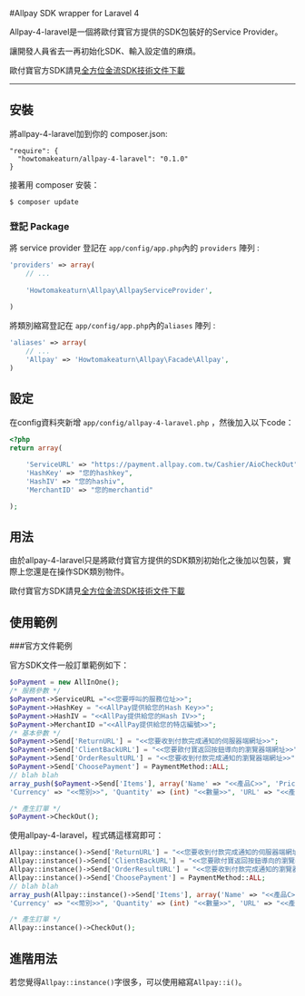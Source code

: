 #Allpay SDK wrapper for Laravel 4

Allpay-4-laravel是一個將歐付寶官方提供的SDK包裝好的Service Provider。

讓開發人員省去一再初始化SDK、輸入設定值的麻煩。

歐付寶官方SDK請見[全方位金流SDK技術文件下載](http://www.allpay.com.tw/Service/Appcntr_Dwnld?Anchor=AnchorDoc)



---
 
## 安裝

將allpay-4-laravel加到你的 composer.json:

```
"require": {
  "howtomakeaturn/allpay-4-laravel": "0.1.0"
}
```

接著用 composer 安裝：

```
$ composer update
```

### 登記 Package

將 service provider 登記在 ```app/config/app.php```內的 ```providers``` 陣列 :

```php
'providers' => array(
	// ...
	
    'Howtomakeaturn\Allpay\AllpayServiceProvider',
    
)
```

將類別縮寫登記在 ```app/config/app.php```內的```aliases``` 陣列 :


```php
'aliases' => array(
	// ...
    'Allpay' => 'Howtomakeaturn\Allpay\Facade\Allpay',
)
```

## 設定


在config資料夾新增 ``app/config/allpay-4-laravel.php`` ，然後加入以下code：

```php
<?php
return array( 
	
    'ServiceURL' => "https://payment.allpay.com.tw/Cashier/AioCheckOut",
    'HashKey' => "您的hashkey",
    'HashIV' => "您的hashiv",
    'MerchantID' => "您的merchantid"

);
```

## 用法

由於allpay-4-laravel只是將歐付寶官方提供的SDK類別初始化之後加以包裝，實際上您還是在操作SDK類別物件。

歐付寶官方SDK請見[全方位金流SDK技術文件下載](http://www.allpay.com.tw/Service/Appcntr_Dwnld?Anchor=AnchorDoc)


## 使用範例

###官方文件範例

官方SDK文件一般訂單範例如下：

```php
$oPayment = new AllInOne();
/* 服務參數 */
$oPayment->ServiceURL ="<<您要呼叫的服務位址>>";
$oPayment->HashKey = "<<AllPay提供給您的Hash Key>>";
$oPayment->HashIV = "<<AllPay提供給您的Hash IV>>";
$oPayment->MerchantID ="<<AllPay提供給您的特店編號>>";
/* 基本參數 */
$oPayment->Send['ReturnURL'] = "<<您要收到付款完成通知的伺服器端網址>>";
$oPayment->Send['ClientBackURL'] = "<<您要歐付寶返回按鈕導向的瀏覽器端網址>>";
$oPayment->Send['OrderResultURL'] = "<<您要收到付款完成通知的瀏覽器端網址>>";
$oPayment->Send['ChoosePayment'] = PaymentMethod::ALL;
// blah blah
array_push($oPayment->Send['Items'], array('Name' => "<<產品C>>", 'Price' => (int)"<<單價>>",
'Currency' => "<<幣別>>", 'Quantity' => (int) "<<數量>>", 'URL' => "<<產品說明位址>>"));

/* 產生訂單 */
$oPayment->CheckOut();
```

使用allpay-4-laravel，程式碼這樣寫即可：

```php
Allpay::instance()->Send['ReturnURL'] = "<<您要收到付款完成通知的伺服器端網址>>";
Allpay::instance()->Send['ClientBackURL'] = "<<您要歐付寶返回按鈕導向的瀏覽器端網址>>";
Allpay::instance()->Send['OrderResultURL'] = "<<您要收到付款完成通知的瀏覽器端網址>>";
Allpay::instance()->Send['ChoosePayment'] = PaymentMethod::ALL;
// blah blah
array_push(Allpay::instance()->Send['Items'], array('Name' => "<<產品C>>", 'Price' => (int)"<<單價>>",
'Currency' => "<<幣別>>", 'Quantity' => (int) "<<數量>>", 'URL' => "<<產品說明位址>>"));

/* 產生訂單 */
Allpay::instance()->CheckOut();

```

## 進階用法

若您覺得``Allpay::instance()``字很多，可以使用縮寫``Allpay::i()``。
